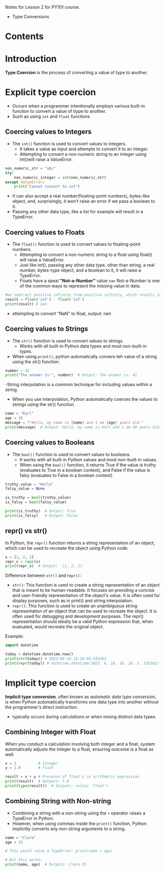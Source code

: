 Notes for Lesson 2 for PY101 course.
- Type Conversions
  
# Contents

# Introduction

**Type Coercion** is the process of converting a value of type to another.


# Explicit type coercion

- Occurs when a programmer intentionally employs various built-in function to convert a value of tiype to another.
- Such as using `int` and `float` functions

## Coercing values to Integers
- The `int()` function is used to convert values to integers. 
  - It takes a value as input and attempts to convert it to an integer.
  - Attempting to convert a non-numeric string to an integer using int()will raise a ValueError.
```python
non_numeric_str = "abc"
try:
    non_numeric_integer = int(non_numeric_str)
except ValueError:
    print("Cannot convert to int")
```

- It can also accept a real number(floating-point numbers), bytes-like object, and, surprisingly, it won't raise an error if we pass a boolean to it.
- Passing any other data type, like a list for example will result in a TypeError. 

## Coercing values to Floats

- The `float()` function is used to convert values to floating-point numbers.
  - Attempting to convert a non-numeric string to a float using float() will raise a ValueError.
  - Just like int(), passing any other data type, other than string, a real number, bytes-type object, and a boolean to it, it will raise a TypeError.
  - Floats have a speal **"Not-a-Number"** value `nan` Not-a-Number is one of the common ways to represent the missing value in data.
  
```python
#we subtract positive infinity from positive infinity, which results in a nan value.
result = float('inf') - float('inf')
print(result) # nan
```

- attempting to convert "NaN" to float, output: nan

## Coercing values to Strings

- The `str()` function is used to convert values to strings. 
  - Works with all built-in Python data types and most non-built-in types.
- When using `print()`, python automatically convers teh value of a string using the str() function.
  
```python
number = 42
print("The answer is:", number)  # Output: The answer is: 42
```

-String interpolation is a common technique for including values within a string. 
  - When you use interpolation, Python automatically coerces the values to strings using the str() function.
  
```python
name = "Karl"
age = 30
message = f"Hello, my name is {name} and I am {age} years old."
print(message)  # Output: Hello, my name is Karl and I am 30 years old.
```

## Coercing values to Booleans

- The `bool()` function is used to convert values to booleans. 
  - It works with all built-in Python values and most non-built-in values. 
  - When using the `bool()` function, it returns True if the value is truthy (evaluates to True in a boolean context), and False if the value is falsy (evaluates to False in a boolean context)

```python
truthy_value = "Hello"
falsy_value = None

is_truthy = bool(truthy_value)
is_falsy = bool(falsy_value)

print(is_truthy)  # Output: True
print(is_falsy)   # Output: False
```

## repr() vs str()

In Python, the `repr()` function returns a string representation of an object, which can be used to recreate the object using Python code.

```python
x = [1, 2, 3]
repr_x = repr(x)
print(repr_x)  # Output: '[1, 2, 3]'
```

Difference between `str()` and r`epr()`:
- `str()`: This function is used to create a string representation of an object that is meant to be human-readable. It focuses on providing a concise and user-friendly representation of the object's value. It is often used for display purposes, such as in print() and string interpolation.
- `repr()`: This function is used to create an unambiguous string representation of an object that can be used to recreate the object. It is often used for debugging and development purposes. The repr() representation should ideally be a valid Python expression that, when evaluated, would recreate the original object.

Example:

```python
import datetime

today = datetime.datetime.now()
print(str(today)) # 2023-08-10 10:18:05.535262
print(repr(today)) # datetime.datetime(2023, 8, 10, 10, 18, 5, 535262)
```

# Implicit type coercion
**Implicit type conversion**, often known as *automatic data type conversion*, is when Python automatically transforms one data type into another without the programmer's direct instruction.
- typically occurs during calculations or when mixing distinct data types.

## Combining Integer with Float

When you conduct a calculation involving both integer and a float, system automatically adjusts the integer to a float, ensuring outcome is a float as well.

```python
x = 3          # Integer
y = 2.0        # Float

result = x + y # Presence of float y in arithmetic expression
print(result)  # Outputs: 5.0
print(type(result))  # Outputs: <class 'float'>
```

## Combining String with Non-string

- Combining a string with a non-string using the `+` operator raises a TypeError in Python.
- However, when using commas inside the `print()` function, Python implicitly converts any non-string arguments to a string.

```python
name = "Clare"
age = 35

# This would raise a TypeError: print(name + age)

# But this works:
print(name, age)  # Outputs: Clare 35
```